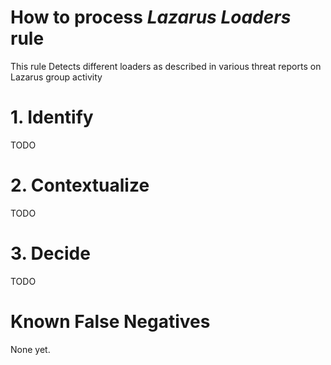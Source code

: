 # How to process *Lazarus Loaders* rule
This rule Detects different loaders as described in various threat reports on Lazarus group activity

# 1. Identify
TODO

# 2. Contextualize
TODO

# 3. Decide
TODO

# Known False Negatives
None yet.
